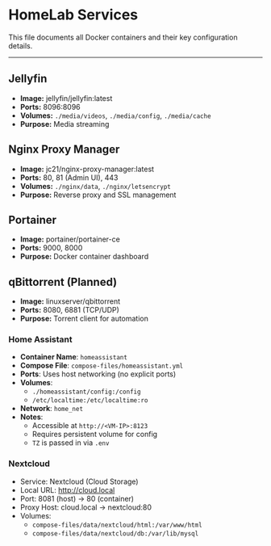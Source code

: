 # HomeLab Services

This file documents all Docker containers and their key configuration details.

---

## Jellyfin
- **Image:** jellyfin/jellyfin:latest
- **Ports:** 8096:8096
- **Volumes:** `./media/videos`, `./media/config`, `./media/cache`
- **Purpose:** Media streaming

## Nginx Proxy Manager
- **Image:** jc21/nginx-proxy-manager:latest
- **Ports:** 80, 81 (Admin UI), 443
- **Volumes:** `./nginx/data`, `./nginx/letsencrypt`
- **Purpose:** Reverse proxy and SSL management

## Portainer
- **Image:** portainer/portainer-ce
- **Ports:** 9000, 8000
- **Purpose:** Docker container dashboard

## qBittorrent (Planned)
- **Image:** linuxserver/qbittorrent
- **Ports:** 8080, 6881 (TCP/UDP)
- **Purpose:** Torrent client for automation

### Home Assistant

- **Container Name**: `homeassistant`
- **Compose File**: `compose-files/homeassistant.yml`
- **Ports**: Uses host networking (no explicit ports)
- **Volumes**:
  - `./homeassistant/config:/config`
  - `/etc/localtime:/etc/localtime:ro`
- **Network**: `home_net`
- **Notes**:
  - Accessible at `http://<VM-IP>:8123`
  - Requires persistent volume for config
  - `TZ` is passed in via `.env`

### Nextcloud
- Service: Nextcloud (Cloud Storage)
- Local URL: http://cloud.local
- Port: 8081 (host) → 80 (container)
- Proxy Host: cloud.local → nextcloud:80
- Volumes:
  - `compose-files/data/nextcloud/html:/var/www/html`
  - `compose-files/data/nextcloud/db:/var/lib/mysql`
